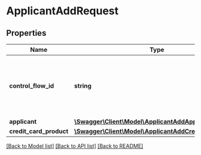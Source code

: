# ApplicantAddRequest

## Properties
Name | Type | Description | Notes
------------ | ------------- | ------------- | -------------
**control_flow_id** | **string** | Control flow id is used to control the flow for subsequent requests in the session. | 
**applicant** | [**\Swagger\Client\Model\ApplicantAddApplicant**](ApplicantAddApplicant.md) |  | 
**credit_card_product** | [**\Swagger\Client\Model\ApplicantAddCreditCardProduct**](ApplicantAddCreditCardProduct.md) |  | [optional] 

[[Back to Model list]](../../README.md#documentation-for-models) [[Back to API list]](../../README.md#documentation-for-api-endpoints) [[Back to README]](../../README.md)


